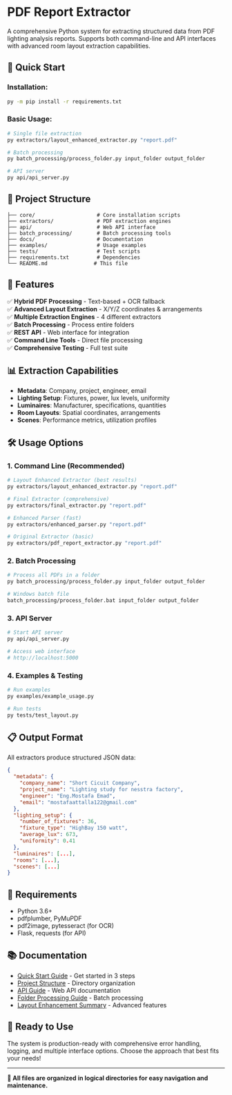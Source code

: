 # PDF Report Extractor

A comprehensive Python system for extracting structured data from PDF lighting analysis reports. Supports both command-line and API interfaces with advanced room layout extraction capabilities.

## 🚀 **Quick Start**

### **Installation:**
```bash
py -m pip install -r requirements.txt
```

### **Basic Usage:**
```bash
# Single file extraction
py extractors/layout_enhanced_extractor.py "report.pdf"

# Batch processing
py batch_processing/process_folder.py input_folder output_folder

# API server
py api/api_server.py
```

## 📁 **Project Structure**

```
├── core/                    # Core installation scripts
├── extractors/              # PDF extraction engines
├── api/                     # Web API interface
├── batch_processing/        # Batch processing tools
├── docs/                    # Documentation
├── examples/                # Usage examples
├── tests/                   # Test scripts
├── requirements.txt         # Dependencies
└── README.md               # This file
```

## 🎯 **Features**

✅ **Hybrid PDF Processing** - Text-based + OCR fallback  
✅ **Advanced Layout Extraction** - X/Y/Z coordinates & arrangements  
✅ **Multiple Extraction Engines** - 4 different extractors  
✅ **Batch Processing** - Process entire folders  
✅ **REST API** - Web interface for integration  
✅ **Command Line Tools** - Direct file processing  
✅ **Comprehensive Testing** - Full test suite  

## 📊 **Extraction Capabilities**

- **Metadata**: Company, project, engineer, email
- **Lighting Setup**: Fixtures, power, lux levels, uniformity
- **Luminaires**: Manufacturer, specifications, quantities
- **Room Layouts**: Spatial coordinates, arrangements
- **Scenes**: Performance metrics, utilization profiles

## 🛠 **Usage Options**

### **1. Command Line (Recommended)**
```bash
# Layout Enhanced Extractor (best results)
py extractors/layout_enhanced_extractor.py "report.pdf"

# Final Extractor (comprehensive)
py extractors/final_extractor.py "report.pdf"

# Enhanced Parser (fast)
py extractors/enhanced_parser.py "report.pdf"

# Original Extractor (basic)
py extractors/pdf_report_extractor.py "report.pdf"
```

### **2. Batch Processing**
```bash
# Process all PDFs in a folder
py batch_processing/process_folder.py input_folder output_folder

# Windows batch file
batch_processing/process_folder.bat input_folder output_folder
```

### **3. API Server**
```bash
# Start API server
py api/api_server.py

# Access web interface
# http://localhost:5000
```

### **4. Examples & Testing**
```bash
# Run examples
py examples/example_usage.py

# Run tests
py tests/test_layout.py
```

## 📋 **Output Format**

All extractors produce structured JSON data:

```json
{
  "metadata": {
    "company_name": "Short Cicuit Company",
    "project_name": "Lighting study for nesstra factory",
    "engineer": "Eng.Mostafa Emad",
    "email": "mostafaattalla122@gmail.com"
  },
  "lighting_setup": {
    "number_of_fixtures": 36,
    "fixture_type": "HighBay 150 watt",
    "average_lux": 673,
    "uniformity": 0.41
  },
  "luminaires": [...],
  "rooms": [...],
  "scenes": [...]
}
```

## 🔧 **Requirements**

- Python 3.6+
- pdfplumber, PyMuPDF
- pdf2image, pytesseract (for OCR)
- Flask, requests (for API)

## 📚 **Documentation**

- [Quick Start Guide](docs/QUICK_START.md) - Get started in 3 steps
- [Project Structure](docs/PROJECT_STRUCTURE.md) - Directory organization
- [API Guide](docs/API_GUIDE.md) - Web API documentation
- [Folder Processing Guide](docs/FOLDER_PROCESSING_GUIDE.md) - Batch processing
- [Layout Enhancement Summary](docs/LAYOUT_ENHANCEMENT_SUMMARY.md) - Advanced features

## 🎉 **Ready to Use**

The system is production-ready with comprehensive error handling, logging, and multiple interface options. Choose the approach that best fits your needs!

---

**📁 All files are organized in logical directories for easy navigation and maintenance.**